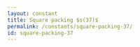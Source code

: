 ```yaml
---
layout: constant
title: Square packing $s(37)$
permalink: /constants/square-packing-37/
id: square-packing-37
---
```

